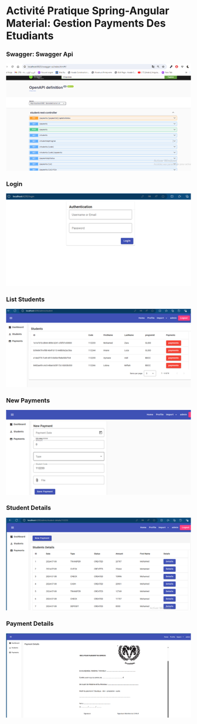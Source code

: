 <h1>Activité Pratique Spring-Angular Material: Gestion Payments Des Etudiants</h1>

<h3>Swagger: Swagger Api</h3>
<img src="/captures/SwaggerApi.PNG">
<br>

<h3>Login</h3>
<img src="/captures/LOGIN.PNG">
<br>

<h3>List Students</h3>
<img src="/captures/list-students.PNG">
<br>

<h3>New Payments</h3>
<img src="/captures/New_Payment.PNG">
<br>
<h3>Student Details</h3>
<img src="/captures/student-details.PNG">
<br>
<h3>Payment Details</h3>
<img src="/captures/Payment_detail_pdf.PNG">
<br>
